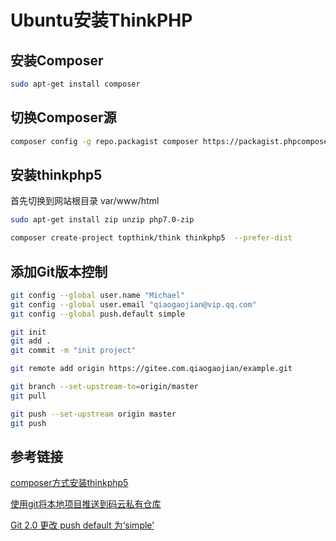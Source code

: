 # Ubuntu安装ThinkPHP

## 安装Composer

```sh
sudo apt-get install composer
```

## 切换Composer源

```sh
composer config -g repo.packagist composer https://packagist.phpcomposer.com
```

## 安装thinkphp5

首先切换到网站根目录 var/www/html

```sh
sudo apt-get install zip unzip php7.0-zip
```

```sh
composer create-project topthink/think thinkphp5  --prefer-dist
```

## 添加Git版本控制

```sh
git config --global user.name "Michael"
git config --global user.email "qiaogaojian@vip.qq.com"
git config --global push.default simple

git init
git add .
git commit -m "init project"

git remote add origin https://gitee.com.qiaogaojian/example.git

git branch --set-upstream-to=origin/master
git pull

git push --set-upstream origin master
git push
```

## 参考链接

[composer方式安装thinkphp5](https://my.oschina.net/inuxor/blog/750717)

[使用git将本地项目推送到码云私有仓库](https://blog.csdn.net/qq_33876553/article/details/80111946)

[Git 2.0 更改 push default 为‘simple’](https://www.oschina.net/news/45585/git-2-x-change-push-default-to-simple)